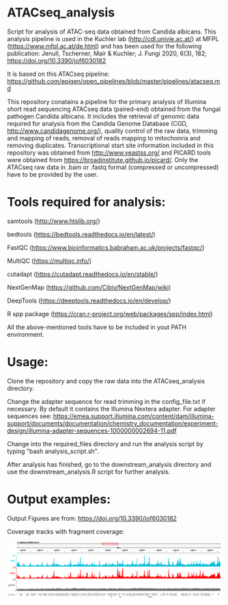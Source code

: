# ATACseq_analysis

Script for analysis of ATAC-seq data obtained from Candida albicans. This analysis pipeline is used in the Kuchler lab (http://cdl.univie.ac.at/) at MFPL (https://www.mfpl.ac.at/de.html) and has been used for the following publication: Jenull, Tscherner, Mair & Kuchler; J. Fungi 2020, 6(3), 182; https://doi.org/10.3390/jof6030182

It is based on this ATACseq pipeline: https://github.com/epigen/open_pipelines/blob/master/pipelines/atacseq.md

This repository conatains a pipeline for the primary analysis of Illumina short read sequencing ATACseq data (paired-end) obtained from the fungal pathogen Candida albicans. It includes the retrieval of genomic data required for analysis from the Candida Genome Database (CGD, http://www.candidagenome.org/), quality control of the raw data, trimming and mapping of reads, removal of reads mapping to mitochonria and removing duplicates. Transcriptional start site information included in this repository was obtained from http://www.yeastss.org/ and PICARD tools were obtained from https://broadinstitute.github.io/picard/. Only the ATACseq raw data in .bam or .fastq format (compressed or uncompressed) have to be provided by the user.

# Tools required for analysis:

samtools (http://www.htslib.org/)

bedtools (https://bedtools.readthedocs.io/en/latest/)

FastQC (https://www.bioinformatics.babraham.ac.uk/projects/fastqc/)

MultiQC (https://multiqc.info/)

cutadapt (https://cutadapt.readthedocs.io/en/stable/)

NextGenMap (https://github.com/Cibiv/NextGenMap/wiki)

DeepTools (https://deeptools.readthedocs.io/en/develop/)

R spp package (https://cran.r-project.org/web/packages/spp/index.html)

All the above-mentioned tools have to be included in yout PATH environment.

# Usage:

Clone the repository and copy the raw data into the ATACseq_analysis directory.

Change the adapter sequence for read trimming in the config_file.txt if necessary. By default it contains the Illumina Nextera adapter. For adapter sequences see: https://emea.support.illumina.com/content/dam/illumina-support/documents/documentation/chemistry_documentation/experiment-design/illumina-adapter-sequences-1000000002694-11.pdf

Change into the required_files directory and run the analysis script by typing "bash analysis_script.sh".

After analysis has finished, go to the downstream_analysis directory and use the downstream_analysis.R script for further analysis.

# Output examples:

Output Figures are from: https://doi.org/10.3390/jof6030182

Coverage tracks with fragment coverage:

![Figure 1](images/Figure1_final_crop.png)




